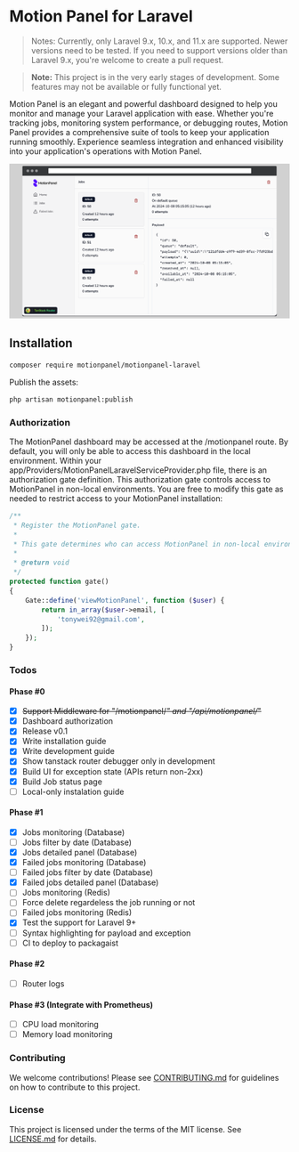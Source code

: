 # Motion Panel for Laravel

> Notes: Currently, only Laravel 9.x, 10.x, and 11.x are supported. Newer versions need to be tested.
> If you need to support versions older than Laravel 9.x, you're welcome to create a pull request.

> **Note:** This project is in the very early stages of development. Some features may not be available or fully functional yet.

Motion Panel is an elegant and powerful dashboard designed to help you monitor and manage your Laravel application with ease. Whether you're tracking jobs, monitoring system performance, or debugging routes, Motion Panel provides a comprehensive suite of tools to keep your application running smoothly. Experience seamless integration and enhanced visibility into your application's operations with Motion Panel.

![Motion Panel Screenshot](screenshot.png)

## Installation

```sh
composer require motionpanel/motionpanel-laravel
```

Publish the assets:

```sh
php artisan motionpanel:publish
```

### Authorization

The MotionPanel dashboard may be accessed at the /motionpanel route. By default, you will only be able to access this dashboard in the local environment. Within your app/Providers/MotionPanelLaravelServiceProvider.php file, there is an authorization gate definition. This authorization gate controls access to MotionPanel in non-local environments. You are free to modify this gate as needed to restrict access to your MotionPanel installation:

```php
/**
 * Register the MotionPanel gate.
 *
 * This gate determines who can access MotionPanel in non-local environments.
 *
 * @return void
 */
protected function gate()
{
    Gate::define('viewMotionPanel', function ($user) {
        return in_array($user->email, [
            'tonywei92@gmail.com',
        ]);
    });
}
```

### Todos

#### Phase #0

- [x] ~~Support Middleware for "/motionpanel/_" and "/api/motionpanel/_"~~
- [x] Dashboard authorization
- [x] Release v0.1
- [x] Write installation guide
- [x] Write development guide
- [x] Show tanstack router debugger only in development
- [x] Build UI for exception state (APIs return non-2xx)
- [x] Build Job status page
- [ ] Local-only instalation guide

#### Phase #1

- [x] Jobs monitoring (Database)
- [ ] Jobs filter by date (Database)
- [x] Jobs detailed panel (Database)
- [x] Failed jobs monitoring (Database)
- [ ] Failed jobs filter by date (Database)
- [x] Failed jobs detailed panel (Database)
- [ ] Jobs monitoring (Redis)
- [ ] Force delete regardeless the job running or not
- [ ] Failed jobs monitoring (Redis)
- [x] Test the support for Laravel 9+
- [ ] Syntax highlighting for payload and exception
- [ ] CI to deploy to packagaist

#### Phase #2

- [ ] Router logs

#### Phase #3 (Integrate with Prometheus)

- [ ] CPU load monitoring
- [ ] Memory load monitoring

### Contributing

We welcome contributions! Please see [CONTRIBUTING.md](CONTRIBUTING.md) for guidelines on how to contribute to this project.

### License

This project is licensed under the terms of the MIT license. See [LICENSE.md](LICENSE.md) for details.
